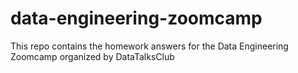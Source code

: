 # data-engineering-zoomcamp
This repo contains the homework answers for the Data Engineering Zoomcamp organized by DataTalksClub
